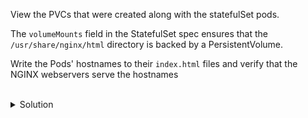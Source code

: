 View the PVCs that were created along with the statefulSet pods.

The `volumeMounts` field in the StatefulSet spec ensures that the `/usr/share/nginx/html` directory is backed by a PersistentVolume.

Write the Pods' hostnames to their `index.html` files and verify that the NGINX webservers serve the hostnames

<br>
<details><summary>Solution</summary>
<br>

```bash
kubectl get pvc -l app=nginx
```{{exec}}

```bash
for i in 0 1; do kubectl exec "web-$i" -- sh -c 'echo "$(hostname)" > /usr/share/nginx/html/index.html'; done
```{{exec}}


</details>